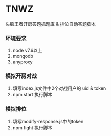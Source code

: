 # TNWZ
头脑王者开房答题抓题库 & 排位自动答题脚本

### 环境要求
1. node v7.6以上
2. mongodb
3. anyproxy

### 模拟开房对战
1. 填写index.js文件中2个对战用户的 uid & token
2. npm start 执行脚本

### 模拟排位
1. 填写modify-response.js中的token
2. npm fight 执行脚本
